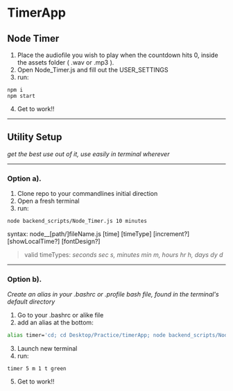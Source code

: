 # TimerApp

## Node Timer
1. Place the audiofile you wish to play when the countdown hits 0, inside the assets folder ( .wav or .mp3 ).
2. Open Node_Timer.js and fill out the USER_SETTINGS
3. run: 
```
npm i
npm start
```
4. Get to work!!
---
## Utility Setup
_get the best use out of it, use easily in terminal wherever_

---
### Option a).
1. Clone repo to your commandlines initial direction
2. Open a fresh terminal
3. run:
```
node backend_scripts/Node_Timer.js 10 minutes 
``` 
syntax: node__[path/]fileName.js [time] [timeType] [increment?] [showLocalTime?] [fontDesign?]
>valid timeTypes: _seconds sec s, minutes min m, hours hr h, days dy d_


---
### Option b).
_Create an alias in your .bashrc or .profile bash file, found in the terminal's default directory_
1. Go to your .bashrc or alike file
2. add an alias at the bottom:
``` bash
alias timer='cd; cd Desktop/Practice/timerApp; node backend_scripts/Node_Timer.js'
```
3. Launch new terminal
4. run:
```
timer 5 m 1 t green
```
5. Get to work!!